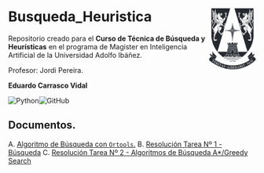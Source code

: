 # Busqueda_Heuristica <img src="img/logo.png" align="right" width = "95px"/>
Repositorio creado para el **Curso de Técnica de Búsqueda y Heurísticas** en el programa de Magister en Inteligencia Artificial de la Universidad Adolfo Ibáñez.

Profesor: Jordi Pereira.

**Eduardo Carrasco Vidal**
 
![Python](https://img.shields.io/badge/python-%2314354C.svg)![GitHub](https://img.shields.io/badge/github-%23121011.svg)

## Documentos.

A. [Algoritmo de Búsqueda con `Ortools`.](https://github.com/educarrascov/MIA_BusqHeuristica/blob/main/1.7.%20Enunciado%20(SendMoreMoney)%20Colab.ipynb)
B. [Resolución Tarea Nº 1 - Búsqueda](https://github.com/educarrascov/MIA_BusqHeuristica/blob/main/1.7.%20Resolucion%20Tarea%201.pdf)
C. [Resolución Tarea Nº 2 - Algoritmos de Búsqueda A*/Greedy Search](https://github.com/educarrascov/MIA_BusqHeuristica/blob/main/2.4.%20Resolución%20Tarea%202.pdf)
